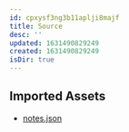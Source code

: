 ```yaml
---
id: cpxysf3ng3b11aplji8majf
title: Source
desc: ''
updated: 1631490829249
created: 1631490829249
isDir: true
---
```


## Imported Assets

- [notes.json](/assets/notes-d2giRmrKvWaY.json)

